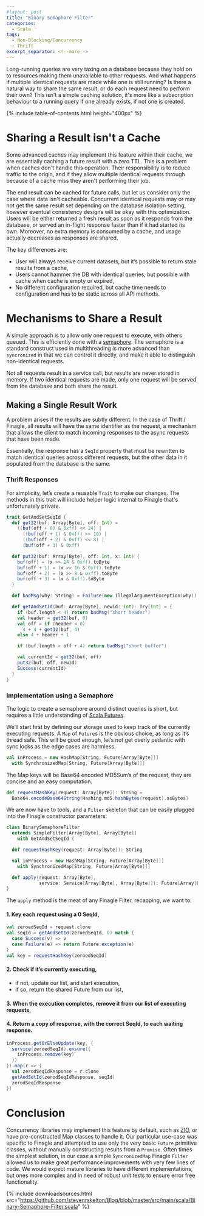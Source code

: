 ```yaml
---
#layout: post
title: "Binary Semaphore Filter"
categories:
  - Scala
tags:
  - Non-Blocking/Concurrency
  - Thrift
excerpt_separator: <!--more-->
---
```


Long-running queries are very taxing on a database because they hold on to resources making them unavailable to other 
requests. And what happens if multiple identical requests are made while one is still running? Is there a natural way
to share the same result, or do each request need to perform their own?  This isn't a simple caching solution, it's
more like a subscription behaviour to a running query if one already exists, if not one is created.<!--more-->

{% include table-of-contents.html height="400px" %}

# Sharing a Result isn't a Cache

Some advanced caches may implement this feature within their cache, we are essentially caching a future result with a 
zero TTL. This is a problem when caches don't handle this operation. Their responsibility is to reduce traffic to the 
origin, and if they allow multiple identical requests through because of a cache miss they aren't performing their job.

The end result can be cached for future calls, but let us consider only the case where data isn't cacheable. Concurrent 
identical requests may or may not get the same result set depending on the database isolation setting, however 
eventual consistency designs will be okay with this optimization. Users will be either returned a fresh result as soon
as it responds from the database, or served an in-flight response faster than if it had started its own. Moreover, no 
extra memory is consumed by a cache, and usage actually decreases as responses are shared.

The key differences are:
- User will always receive current datasets, but it’s possible to return stale results from a cache,
- Users cannot hammer the DB with identical queries, but possible with cache when cache is empty or expired,
- No different configuration required, but cache time needs to configuration and has to be static across all API
  methods.

# Mechanisms to Share a Result

A simple approach is to allow only one request to execute, with others queued. This is efficiently done
with a [semaphore](http://en.wikipedia.org/wiki/Semaphore_%28programming%29).  The semaphore is a standard construct used in multithreading is more advanced than 
`syncronized` in that we can control it directly, and make it able to distinguish non-identical requests.

Not all requests result in a service call, but results are never stored in memory. If two identical requests are made, 
only one request will be served from the database and both share the result. 

## Making a Single Result Work

A problem arises if the results are subtly different.  In the case of Thrift / Finagle, all results will have the
same identifier as the request, a mechanism that allows the client to match incoming responses to the async requests 
that have been made.

Essentially, the response has a `SeqId` property that must be rewritten to match identical queries across
different requests, but the other data in it populated from the database is the same.

### Thrift Responses

For simplicity, let’s create a reusable `Trait` to make our changes.  The methods in this trait will include helper 
logic internal to Finagle that's unfortunately private.

```scala
trait GetAndSetSeqId {
  def get32(buf: Array[Byte], off: Int) =
    ((buf(off + 0) & 0xff) << 24) |
      ((buf(off + 1) & 0xff) << 16) |
      ((buf(off + 2) & 0xff) << 8) |
      (buf(off + 3) & 0xff)

  def put32(buf: Array[Byte], off: Int, x: Int) {
    buf(off) = (x >> 24 & 0xff).toByte
    buf(off + 1) = (x >> 16 & 0xff).toByte
    buf(off + 2) = (x >> 8 & 0xff).toByte
    buf(off + 3) = (x & 0xff).toByte
  }

  def badMsg(why: String) = Failure(new IllegalArgumentException(why))

  def getAndSetId(buf: Array[Byte], newId: Int): Try[Int] = {
    if (buf.length < 4) return badMsg("short header")
    val header = get32(buf, 0)
    val off = if (header < 0)
      4 + 4 + get32(buf, 4)
    else 4 + header + 1

    if (buf.length < off + 4) return badMsg("short buffer")

    val currentId = get32(buf, off)
    put32(buf, off, newId)
    Success(currentId)
  }
}
```

### Implementation using a Semaphore

The logic to create a semaphore around distinct queries is short, but requires a little understanding
of [Scala Futures](https://github.com/twitter/util/blob/master/util-core/src/main/scala/com/twitter/util/Future.scala).

We’ll start first by defining our storage used to keep track of the currently executing requests. A `Map` of `Future`s
is the obvious choice, as long as it’s thread safe. This will be good enough, let’s not get overly pedantic with sync
locks as the edge cases are harmless.

```scala
val inProcess = new HashMap[String, Future[Array[Byte]]]
  with SynchronizedMap[String, Future[Array[Byte]]]
```

The Map keys will be Base64 encoded MD5Sum’s of the request, they are concise and an easy computation.

```scala
def requestHashKey(request: Array[Byte]): String =
  Base64.encodeBase64String(Hashing.md5.hashBytes(request).asBytes)
```

We are now have to tools, and a `Filter` skeleton that can be easily plugged into the Finagle constructor parameters:

```scala
class BinarySemaphoreFilter
  extends SimpleFilter[Array[Byte], Array[Byte]]
    with GetAndSetSeqId {

  def requestHashKey(request: Array[Byte]): String

  val inProcess = new HashMap[String, Future[Array[Byte]]]
    with SynchronizedMap[String, Future[Array[Byte]]]

  def apply(request: Array[Byte],
            service: Service[Array[Byte], Array[Byte]]): Future[Array[Byte]]
}
```

The `apply` method is the meat of any Finagle Filter, recapping, we want to:

#### 1. Key each request using a 0 SeqId,

```scala
val zeroedSeqId = request.clone
val seqId = getAndSetId(zeroedSeqId, 0) match {
  case Success(v) => v
  case Failure(e) => return Future.exception(e)
}
val key = requestHashKey(zeroedSeqId)
```

#### 2. Check if it’s currently executing,

- if not, update our list, and start execution,
- if so, return the shared Future from our list,

#### 3. When the execution completes, remove it from our list of executing requests,
#### 4. Return a copy of response, with the correct SeqId, to each waiting response.

```scala
inProcess.getOrElseUpdate(key, {
  service(zeroedSeqId).ensure({
    inProcess.remove(key)
  })
}).map(r => {
  val zerodSeqIdResponse = r.clone
  getAndSetId(zerodSeqIdResponse, seqId)
  zerodSeqIdResponse
})
```

# Conclusion

Concurrency libraries may implement this feature by default, such as [ZIO](https://zio.dev/reference/concurrency/), or 
have pre-constructed Map classes to handle it.  Our particular use-case was specific to Finagle and attempted to use
only the very basic `Future` primitive classes, without manually constructing results from a `Promise`. Often times
the simplest solution, in our case a simple `SyncronizedMap` Finagle `Filter` allowed us to make great performance
improvements with very few lines of code. We would expect mature libraries to have different implementations, but ones
more complex and in need of robust unit tests to ensure error free functionality.

{%
include downloadsources.html
src="https://github.com/stevenrskelton/Blog/blob/master/src/main/scala/Binary-Semaphore-Filter.scala"
%}
